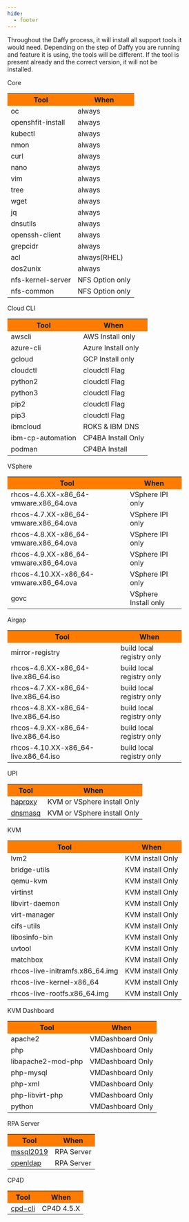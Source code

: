 ```yaml
---
hide:
  - footer
---
```

<script>
  document.title = "Tools Installed";
</script>
<head>
<style>
* {
  box-sizing: border-box;
}

.row {
  margin-left:-5px;
  margin-right:-5px;
}

.column {
  float: left;
  width: 50%;
  padding: 5px;
}

/* Clearfix (clear floats) */
.row::after {
  content: "";
  clear: both;
  display: table;
}

table {
  border-collapse: collapse;
  border-spacing: 0;
  width: 100%;
  border: 1px solid #ddd;
}

th, td {
  text-align: left;
  padding: 16px;
}

tr:nth-child(even) {
  background-color: #f2f2f2;
}
</style>
</head>

Throughout the Daffy process, it will install all support tools it would need. Depending on the step of Daffy you are running and feature it is using, the tools will be different. If the tool is present already and the correct version, it will not be installed.

<div class="row">
  <div class="column">Core
    <table>
      <tr>
        <th bgcolor="#FF7C00">Tool</th>
        <th bgcolor="#FF7C00">When</th>
      </tr>
      <tr>
        <td>oc</td>
        <td>always</td>
      </tr>
      <tr>
        <td>openshfit-install</td>
        <td>always</td>
      </tr>
      <tr>
        <td>kubectl</td>
        <td>always</td>
      </tr>
      <tr>
        <td>nmon</td>
        <td>always</td>
      </tr>
      <tr>
        <td>curl</td>
        <td>always</td>
      </tr>
      <tr>
        <td>nano</td>
        <td>always</td>
      </tr>
      <tr>
        <td>vim</td>
        <td>always</td>
      </tr>
      <tr>
        <td>tree</td>
        <td>always</td>
      </tr>
      <tr>
        <td>wget</td>
        <td>always</td>
      </tr>
      <tr>
        <td>jq</td>
        <td>always</td>
      </tr>
      <tr>
        <td>dnsutils</td>
        <td>always</td>
      </tr>
      <tr>
        <td>openssh-client</td>
        <td>always</td>
      </tr>
      <tr>
        <td>grepcidr</td>
        <td>always</td>
      </tr>
      <tr>
        <td>acl</td>
        <td>always(RHEL)</td>
      </tr>
      <tr>
        <td>dos2unix</td>
        <td>always</td>
      </tr>
      <tr>
        <td>nfs-kernel-server</td>
        <td>NFS Option only </td>
      </tr>
      <tr>
        <td>nfs-common</td>
        <td>NFS Option only </td>
      </tr>
    </table>
  </div>
  <div class="column">Cloud CLI
    <table>
      <tr>
        <th bgcolor="#FF7C00">Tool</th>
        <th bgcolor="#FF7C00">When</th>
      </tr>
      <tr>
        <td>awscli</td>
        <td>AWS Install only</td>
      </tr>
      <tr>
        <td>azure-cli </td>
        <td>Azure Install only </td>
      </tr>
      <tr>
        <td>gcloud</td>
        <td>GCP Install only </td>
      </tr>
      <tr>
        <td>cloudctl</td>
        <td>cloudctl Flag</td>
      </tr>
      <tr>
        <td>python2</td>
        <td>cloudctl Flag</td>
      </tr>
      <tr>
        <td>python3</td>
        <td>cloudctl Flag</td>
      </tr>
      <tr>
        <td>pip2</td>
        <td>cloudctl Flag</td>
      </tr>
      <tr>
        <td>pip3</td>
        <td>cloudctl Flag</td>
      </tr>
      <tr>
        <td>ibmcloud</td>
        <td>ROKS & IBM DNS</td>
      </tr>
      <tr>
        <td>ibm-cp-automation </td>
        <td>CP4BA Install Only</td>
      </tr>
      <tr>
        <td>podman</td>
        <td>CP4BA Install</td>
      </tr>
    </table>
  </div>
  <div class="column">VSphere
    <table>
      <tr>
        <th bgcolor="#FF7C00">Tool</th>
        <th bgcolor="#FF7C00">When</th>
      </tr>
      <tr>
        <td>rhcos-4.6.XX-x86_64-vmware.x86_64.ova</td>
        <td>VSphere IPI only</td>
      </tr>
      <tr>
        <td>rhcos-4.7.XX-x86_64-vmware.x86_64.ova </td>
        <td>VSphere IPI only</td>
      </tr>
      <tr>
        <td>rhcos-4.8.XX-x86_64-vmware.x86_64.ova</td>
        <td>VSphere IPI only </td>
      </tr>
      <tr>
        <td>rhcos-4.9.XX-x86_64-vmware.x86_64.ova</td>
        <td>VSphere IPI only </td>
      </tr>
      <tr>
        <td>rhcos-4.10.XX-x86_64-vmware.x86_64.ova</td>
        <td>VSphere IPI only </td>
      </tr>
      <tr>
        <td>govc</td>
        <td>VSphere Install only</td>
      </tr>
    </table>
  </div>
  <div class="column">Airgap
    <table>
      <tr>
        <th bgcolor="#FF7C00">Tool</th>
        <th bgcolor="#FF7C00">When</th>
      </tr>
      <tr>
        <td>mirror-registry</td>
        <td>build local registry only</td>
      </tr>
      <tr>
        <td>rhcos-4.6.XX-x86_64-live.x86_64.iso </td>
        <td>build local registry only</td>
      </tr>
      <tr>
        <td>rhcos-4.7.XX-x86_64-live.x86_64.iso </td>
        <td>build local registry only</td>
      </tr>
      <tr>
        <td>rhcos-4.8.XX-x86_64-live.x86_64.iso </td>
        <td>build local registry only</td>
      </tr>
      <tr>
        <td>rhcos-4.9.XX-x86_64-live.x86_64.iso </td>
        <td>build local registry only</td>
      </tr>
      <tr>
        <td>rhcos-4.10.XX-x86_64-live.x86_64.iso </td>
        <td>build local registry only</td>
      </tr>
    </table>
  </div>
</div>
<div class="row">
  <div class="column">UPI
    <table>
      <tr>
        <th bgcolor="#FF7C00">Tool</th>
        <th bgcolor="#FF7C00">When</th>
      </tr>
      <tr>
        <td><a href="http://www.haproxy.org/" target=_blank>haproxy</td>
        <td>KVM or VSphere install Only</td>
      </tr>
      <tr>
        <td><a href="https://thekelleys.org.uk/dnsmasq/doc.html" target=_blank>dnsmasq</td>
        <td>KVM or VSphere install Only</td>
      </tr>
    </table>
  </div>
  <div class="column">KVM
    <table>
      <tr>
        <th bgcolor="#FF7C00">Tool</th>
        <th bgcolor="#FF7C00">When</th>
      </tr>
      <tr>
        <td>lvm2</td>
        <td>KVM install Only </td>
      </tr>
      <tr>
        <td>bridge-utils</td>
        <td>KVM install Only </td>
      </tr>
      <tr>
        <td>qemu-kvm</td>
        <td>KVM install Only </td>
      </tr>
      <tr>
        <td>virtinst</td>
        <td>KVM install Only </td>
      </tr>
      <tr>
        <td> libvirt-daemon </td>
        <td>KVM install Only </td>
      </tr>
      <tr>
        <td> virt-manager </td>
        <td>KVM install Only </td>
      </tr>
      <tr>
        <td> cifs-utils  </td>
        <td>KVM install Only </td>
      </tr>
      <tr>
        <td>libosinfo-bin  </td>
        <td>KVM install Only </td>
      </tr>
      <tr>
        <td>uvtool</td>
        <td>KVM install Only </td>
      </tr>
      <tr>
        <td>matchbox</td>
        <td>KVM install Only </td>
      </tr>
      <tr>
        <td> rhcos-live-initramfs.x86_64.img </td>
        <td>KVM install Only </td>
      </tr>
      <tr>
        <td>rhcos-live-kernel-x86_64 </td>
        <td>KVM install Only </td>
      </tr>
      <tr>
        <td>rhcos-live-rootfs.x86_64.img </td>
        <td>KVM install Only </td>
      </tr>
    </table>
  </div>
  <div class="column">KVM Dashboard
    <table>
      <tr>
        <th bgcolor="#FF7C00">Tool</th>
        <th bgcolor="#FF7C00">When</th>
      </tr>
      <tr>
        <td>apache2</td>
        <td>VMDashboard Only</td>
      </tr>
      <tr>
        <td>php</td>
        <td>VMDashboard Only </td>
      </tr>
      <tr>
        <td>libapache2-mod-php </td>
        <td>VMDashboard Only </td>
      </tr>
      <tr>
        <td>php-mysql </td>
        <td>VMDashboard Only </td>
      </tr>
      <tr>
        <td>php-xml </td>
        <td>VMDashboard Only </td>
      </tr>
      <tr>
        <td>php-libvirt-php </td>
        <td>VMDashboard Only </td>
      </tr>
      <tr>
        <td>python </td>
        <td>VMDashboard Only </td>
      </tr>
    </table>
  </div>
  <div class="column">RPA Server
    <table>
      <tr>
        <th bgcolor="#FF7C00">Tool</th>
        <th bgcolor="#FF7C00">When</th>
      </tr>
      <tr>
        <td><a href="https://developers.redhat.com/blog/2020/10/27/using-microsoft-sql-server-on-red-hat-openshift#" target=_blank>mssql2019</a></td>
        <td>RPA Server</td>
      </tr>
      <tr>
        <td><a href="https://hub.docker.com/r/bitnami/openldap/" target=_blank>openldap</td>
        <td>RPA Server</td>
      </tr>
    </table>
  </div>
  <div class="column">CP4D
    <table>
      <tr>
        <th bgcolor="#FF7C00">Tool</th>
        <th bgcolor="#FF7C00">When</th>
      </tr>
      <tr>
        <td>
        <a href="https://github.com/IBM/cpd-cli/releases" target=_blan>cpd-cli</a></td>
        <td>CP4D 4.5.X</td>
      </tr>
      <tr>
    </table>
  </div>
</div>
